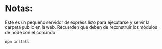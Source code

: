 # Notas:

Este es un pequeño servidor de express listo para ejecutarse y servir la carpeta public en la web.
Recuerden que deben de reconstruir los módulos de node con el comando

```
npm install
```